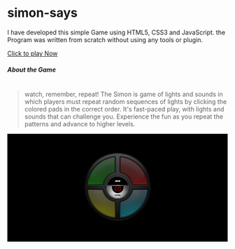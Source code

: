 # simon-says
I have developed this simple Game using HTML5, CSS3 and JavaScript.
the Program was written from scratch without using any tools or plugin.

[Click to play Now](https://refatalsakka.github.io/simon-says/)


##### About the Game
#
>watch, remember, repeat! The Simon is game of lights and sounds in which players must repeat random sequences of lights by clicking the colored pads in the correct order. It's fast-paced play, with lights and sounds that can challenge you. Experience the fun as you repeat the patterns and advance to higher levels. 

![](https://github.com/refatalsakka/simon-says/blob/master/simon_says.JPG)
